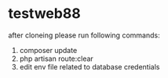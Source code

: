 # testweb88
after cloneing please run following commands:
1. composer update
2. php artisan route:clear
3. edit env file related to database credentials 
